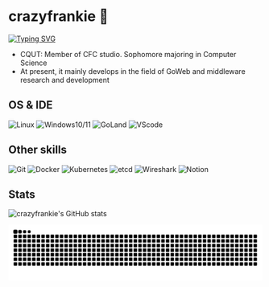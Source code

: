 # crazyfrankie 👋
[![Typing SVG](https://readme-typing-svg.herokuapp.com?font=Fira+Code&size=24&duration=4000&color=1A73E8&vCenter=true&width=600&lines=This+is+crazyfrank;Welcome+to+explore+my+projects;Coding+with+Go+and+middleware+R%26D)](https://git.io/typing-svg)
- CQUT: Member of CFC studio. Sophomore majoring in Computer Science 
- At present, it mainly develops in the field of GoWeb and middleware research and development

<!--
**crazyfrankie/crazyfrankie** is a ✨ _special_ ✨ repository because its `README.md` (this file) appears on your GitHub profile.

Here are some ideas to get you started:

- 🔭 I’m currently working on ...
- 🌱 I’m currently learning ...
- 👯 I’m looking to collaborate on ...
- 🤔 I’m looking for help with ...
- 💬 Ask me about ...
- 📫 How to reach me: ...
- 😄 Pronouns: ...
- ⚡ Fun fact: ...
-->

## OS & IDE
![Linux](https://img.shields.io/badge/Linux-%2523000?logo=Linux&logoColor=white&labelColor=grey&color=red)
![Windows10/11](https://img.shields.io/badge/Windows10%2F11-%2523000?style=flat&logoColor=blue&color=blue)
![GoLand](https://img.shields.io/badge/GoLand-%2523000?logo=GoLand&logoColor=white&labelColor=grey&color=blue)
![VScode](https://img.shields.io/badge/VScode-%2523000?style=flat&logoColor=white&color=blue)

## Other skills
![Git](https://img.shields.io/badge/Git-%2523000?logo=Git&logoColor=white&labelColor=grey&color=red)
![Docker](https://img.shields.io/badge/Docker-%2523000?style=flat&logo=Docker&logoColor=blue&labelColor=white&color=blue)
![Kubernetes](https://img.shields.io/badge/Kubernetes-%2523000?style=flat&logo=Kubernetes&logoColor=blue&labelColor=white&color=blue)
![etcd](https://img.shields.io/badge/%20etcd-%2523000?style=flat&logo=etcd&logoColor=black&labelColor=white&color=red)
![Wireshark](https://img.shields.io/badge/Wireshark-%2523000?style=flat&logo=Wireshark&logoColor=blue&labelColor=white&color=green)
![Notion](https://img.shields.io/badge/Notion-%2523000?style=flat&logo=Notion&logoColor=black&labelColor=white&color=purple)

## Stats
![crazyfrankie's GitHub stats](https://github-readme-stats.vercel.app/api?username=crazyfrankie&show_icons=true&theme=radical)

![GitHub Snake Game](https://raw.githubusercontent.com/crazyfrankie/crazyfrankie/output/github-contribution-grid-snake.svg)

<!--
**crazyfrankie/crazyfrankie** is a ✨ _special_ ✨ repository because its `README.md` (this file) appears on your GitHub profile.

Here are some ideas to get you started:

- 🔭 I’m currently working on ...
- 🌱 I’m currently learning ...
- 👯 I’m looking to collaborate on ...
- 🤔 I’m looking for help with ...
- 💬 Ask me about ...
- 📫 How to reach me: ...
- 😄 Pronouns: ...
- ⚡ Fun fact: ...
-->
